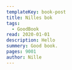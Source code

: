 ```yaml
---
templateKey: book-post
title: Nilles bok
tags:
  - GoodBook
read: 2020-01-01
description: Hello
summery: Good book.
pages: 9001
author: Nille
---
```

